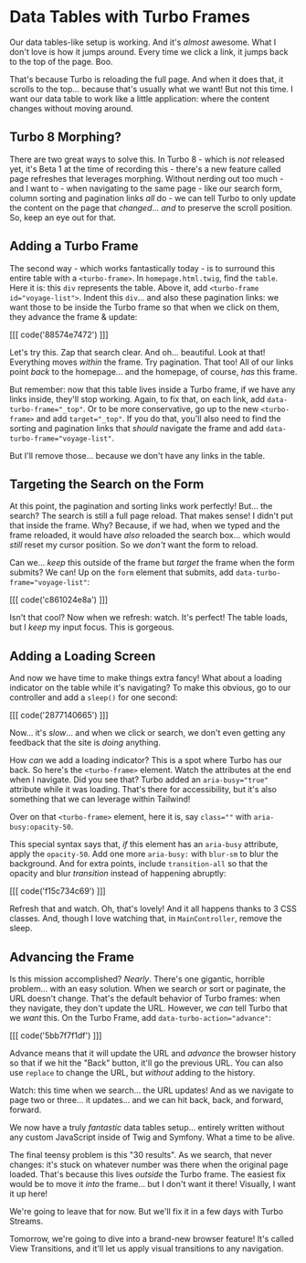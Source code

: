 # Data Tables with Turbo Frames

Our data tables-like setup is working. And it's *almost* awesome. What I don't love
is how it jumps around. Every time we click a link, it jumps back to the top of the
page. Boo.

That's because Turbo is reloading the full page. And when it does that, it scrolls
to the top... because that's usually what we want! But not this time. I want our
data table to work like a little application: where the content changes without moving
around.

## Turbo 8 Morphing?

There are two great ways to solve this. In Turbo 8 - which is *not* released yet,
it's Beta 1 at the time of recording this - there's a new feature called page
refreshes that leverages morphing. Without nerding out too much - and I want to -
when navigating to the same page - like our search form, column sorting and
pagination links *all* do - we can tell Turbo to only update the content on the
page that *changed*... *and* to preserve the scroll position. So, keep an eye out
for that.

## Adding a Turbo Frame

The second way - which works fantastically today - is to surround this entire table
with a `<turbo-frame>`. In `homepage.html.twig`, find the `table`. Here it is:
this `div` represents the table. Above it, add `<turbo-frame id="voyage-list">`.
Indent this `div`... and also these pagination links: we want those to be inside
the Turbo frame so that when we click on them, they advance the frame & update:

[[[ code('88574e7472') ]]]

Let's try this. Zap that search clear. And oh... beautiful. Look at that! Everything
moves *within* the frame. Try pagination. That too! All of our links point *back*
to the homepage... and the homepage, of course, *has* this frame.

But remember: now that this table lives inside a Turbo frame, if we have any links
inside, they'll stop working. Again, to fix that, on each link, add
`data-turbo-frame="_top"`. Or to be more conservative, go up to the new
`<turbo-frame>` and add `target="_top"`. If you do that, you'll also need to find
the sorting and pagination links that *should* navigate the frame and add
`data-turbo-frame="voyage-list"`.

But I'll remove those... because we don't have any links in the table.

## Targeting the Search on the Form

At this point, the pagination and sorting links work perfectly! But...
the search? The search is still a full page reload. That makes sense! I didn't put
that inside the frame. Why? Because, if we had, when we typed and the frame reloaded,
it would have *also* reloaded the search box... which would *still* reset my cursor
position. So we *don't* want the form to reload.

Can we... *keep* this outside of the frame but *target* the frame when
the form submits? We can! Up on the `form` element that submits, add
`data-turbo-frame="voyage-list"`:

[[[ code('c861024e8a') ]]]

Isn't that cool? Now when we refresh: watch. It's perfect! The table loads,
but I *keep* my input focus. This is gorgeous.

## Adding a Loading Screen

And now we have time to make things extra fancy! What about a loading indicator
on the table while it's navigating? To make this obvious, go to our controller
and add a `sleep()` for one second:

[[[ code('2877140665') ]]]

Now... it's *slow*... and when we click or search, we don't even getting any
feedback that the site is *doing* anything.

How *can* we add a loading indicator? This is a spot where Turbo has
our back. So here's the `<turbo-frame>` element. Watch the attributes at the end
when I navigate. Did you see that? Turbo added an `aria-busy="true"` attribute
while it was loading. That's there for accessibility, but it's also something that
we can leverage within Tailwind!

Over on that `<turbo-frame>` element, here it is, say `class=""` with
`aria-busy:opacity-50`.

This special syntax says that, *if* this element has an `aria-busy` attribute,
apply the `opacity-50`. Add one more `aria-busy:` with `blur-sm` to blur the
background. And for extra points, include `transition-all` so that the opacity
and blur *transition* instead of happening abruptly:

[[[ code('f15c734c69') ]]]

Refresh that and watch. Oh, that's lovely! And it all happens thanks to 3 CSS classes.
And, though I love watching that, in `MainController`, remove the sleep.

## Advancing the Frame

Is this mission accomplished? *Nearly*. There's one gigantic, horrible problem...
with an easy solution. When we search or sort or paginate, the URL doesn't change.
That's the default behavior of Turbo frames: when they navigate, they don't update
the URL. However, we *can* tell Turbo that we *want* this. On the Turbo
Frame, add `data-turbo-action="advance"`:

[[[ code('5bb7f7f1df') ]]]

Advance means that it will update the URL and *advance* the browser history so
that if we hit the "Back" button, it'll go the previous URL. You can also
use `replace` to change the URL, but *without* adding to the history.

Watch: this time when we search... the URL updates! And as we navigate to page
two or three... it updates... and we can hit back, back, and forward, forward.

We now have a truly *fantastic* data tables setup... entirely written without
any custom JavaScript inside of Twig and Symfony. What a time to be alive.

The final teensy problem is this "30 results". As we search, that never changes:
it's stuck on whatever number was there when the original page loaded. That's because
this lives *outside* the Turbo frame. The easiest fix would be to move it
*into* the frame... but I don't want it there! Visually, I want it up here!

We're going to leave that for now. But we'll fix it in a few days with Turbo Streams.

Tomorrow, we're going to dive into a brand-new browser feature! It's called
View Transitions, and it'll let us apply visual transitions to any navigation.
